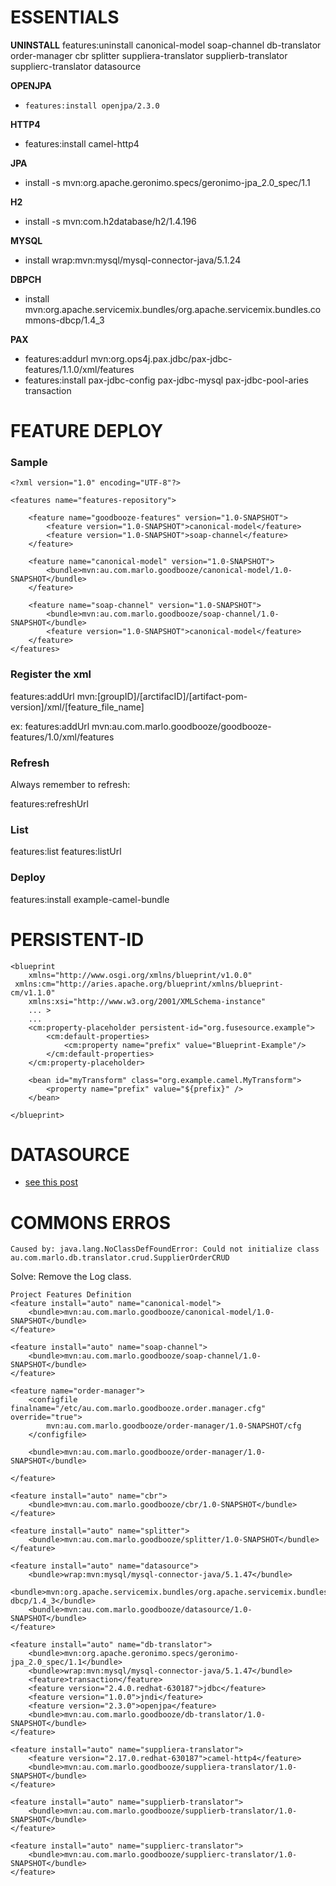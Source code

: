 # ESSENTIALS

**UNINSTALL**
features:uninstall canonical-model soap-channel db-translator order-manager cbr splitter suppliera-translator supplierb-translator supplierc-translator datasource


**OPENJPA**
- `features:install openjpa/2.3.0`

**HTTP4**
- features:install camel-http4

**JPA**
- install -s mvn:org.apache.geronimo.specs/geronimo-jpa_2.0_spec/1.1 


**H2**
- install -s mvn:com.h2database/h2/1.4.196

**MYSQL**
- install wrap:mvn:mysql/mysql-connector-java/5.1.24

**DBPCH**
- install mvn:org.apache.servicemix.bundles/org.apache.servicemix.bundles.commons-dbcp/1.4_3

**PAX**
- features:addurl mvn:org.ops4j.pax.jdbc/pax-jdbc-features/1.1.0/xml/features
- features:install pax-jdbc-config pax-jdbc-mysql pax-jdbc-pool-aries transaction 

# FEATURE DEPLOY 

### Sample
```
<?xml version="1.0" encoding="UTF-8"?>

<features name="features-repository">

    <feature name="goodbooze-features" version="1.0-SNAPSHOT">
        <feature version="1.0-SNAPSHOT">canonical-model</feature>
        <feature version="1.0-SNAPSHOT">soap-channel</feature>
    </feature>

    <feature name="canonical-model" version="1.0-SNAPSHOT">
        <bundle>mvn:au.com.marlo.goodbooze/canonical-model/1.0-SNAPSHOT</bundle>
    </feature>

    <feature name="soap-channel" version="1.0-SNAPSHOT">
        <bundle>mvn:au.com.marlo.goodbooze/soap-channel/1.0-SNAPSHOT</bundle>
        <feature version="1.0-SNAPSHOT">canonical-model</feature>
    </feature>
</features>
```

### Register the xml 
features:addUrl mvn:[groupID]/[arctifacID]/[artifact-pom-version]/xml/[feature_file_name]

ex:
features:addUrl mvn:au.com.marlo.goodbooze/goodbooze-features/1.0/xml/features

### Refresh
Always remember to refresh:

features:refreshUrl

### List
features:list
features:listUrl

### Deploy
features:install example-camel-bundle

# PERSISTENT-ID
````
<blueprint
    xmlns="http://www.osgi.org/xmlns/blueprint/v1.0.0"
 xmlns:cm="http://aries.apache.org/blueprint/xmlns/blueprint-cm/v1.1.0"
    xmlns:xsi="http://www.w3.org/2001/XMLSchema-instance"
    ... >
    ...
    <cm:property-placeholder persistent-id="org.fusesource.example">
        <cm:default-properties>
            <cm:property name="prefix" value="Blueprint-Example"/>
        </cm:default-properties>
    </cm:property-placeholder>

    <bean id="myTransform" class="org.example.camel.MyTransform">
        <property name="prefix" value="${prefix}" />
    </bean>

</blueprint>
````
# DATASOURCE
- [see this post ](https://stackoverflow.com/questions/44528974/fuse-6-3-dbcp-basic-datasource)
# COMMONS ERROS

```
Caused by: java.lang.NoClassDefFoundError: Could not initialize class au.com.marlo.db.translator.crud.SupplierOrderCRUD
```
Solve: Remove the Log class. 




    Project Features Definition
    <feature install="auto" name="canonical-model">
        <bundle>mvn:au.com.marlo.goodbooze/canonical-model/1.0-SNAPSHOT</bundle>
    </feature>

    <feature install="auto" name="soap-channel">
        <bundle>mvn:au.com.marlo.goodbooze/soap-channel/1.0-SNAPSHOT</bundle>
    </feature>

    <feature name="order-manager">
        <configfile  finalname="/etc/au.com.marlo.goodbooze.order.manager.cfg" override="true">
            mvn:au.com.marlo.goodbooze/order-manager/1.0-SNAPSHOT/cfg
        </configfile>

        <bundle>mvn:au.com.marlo.goodbooze/order-manager/1.0-SNAPSHOT</bundle>

    </feature>

    <feature install="auto" name="cbr">
        <bundle>mvn:au.com.marlo.goodbooze/cbr/1.0-SNAPSHOT</bundle>
    </feature>

    <feature install="auto" name="splitter">
        <bundle>mvn:au.com.marlo.goodbooze/splitter/1.0-SNAPSHOT</bundle>
    </feature>

    <feature install="auto" name="datasource">
        <bundle>wrap:mvn:mysql/mysql-connector-java/5.1.47</bundle>
        <bundle>mvn:org.apache.servicemix.bundles/org.apache.servicemix.bundles.commons-dbcp/1.4_3</bundle>
        <bundle>mvn:au.com.marlo.goodbooze/datasource/1.0-SNAPSHOT</bundle>
    </feature>

    <feature install="auto" name="db-translator">
        <bundle>mvn:org.apache.geronimo.specs/geronimo-jpa_2.0_spec/1.1</bundle>
        <bundle>wrap:mvn:mysql/mysql-connector-java/5.1.47</bundle>
        <feature>transaction</feature>
        <feature version="2.4.0.redhat-630187">jdbc</feature>
        <feature version="1.0.0">jndi</feature>
        <feature version="2.3.0">openjpa</feature>
        <bundle>mvn:au.com.marlo.goodbooze/db-translator/1.0-SNAPSHOT</bundle>
    </feature>

    <feature install="auto" name="suppliera-translator">
        <feature version="2.17.0.redhat-630187">camel-http4</feature>
        <bundle>mvn:au.com.marlo.goodbooze/suppliera-translator/1.0-SNAPSHOT</bundle>
    </feature>

    <feature install="auto" name="supplierb-translator">
        <bundle>mvn:au.com.marlo.goodbooze/supplierb-translator/1.0-SNAPSHOT</bundle>
    </feature>

    <feature install="auto" name="supplierc-translator">
        <bundle>mvn:au.com.marlo.goodbooze/supplierc-translator/1.0-SNAPSHOT</bundle>
    </feature>
